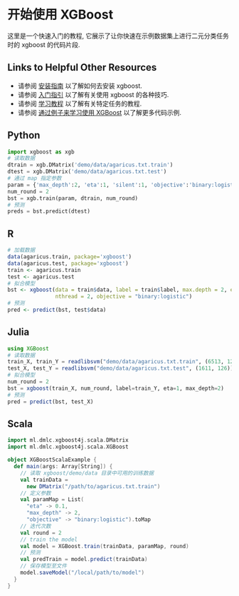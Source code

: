 # 开始使用 XGBoost

这里是一个快速入门的教程, 它展示了让你快速在示例数据集上进行二元分类任务时的 xgboost 的代码片段.

## Links to Helpful Other Resources
- 请参阅 [安装指南](../build.md) 以了解如何去安装 xgboost.
- 请参阅 [入门指引](../how_to/index.md) 以了解有关使用 xgboost 的各种技巧.
- 请参阅 [学习教程](../tutorials/index.md) 以了解有关特定任务的教程.
- 请参阅 [通过例子来学习使用 XGBoost](../../demo) 以了解更多代码示例.

## Python

```python
import xgboost as xgb
# 读取数据
dtrain = xgb.DMatrix('demo/data/agaricus.txt.train')
dtest = xgb.DMatrix('demo/data/agaricus.txt.test')
# 通过 map 指定参数
param = {'max_depth':2, 'eta':1, 'silent':1, 'objective':'binary:logistic' }
num_round = 2
bst = xgb.train(param, dtrain, num_round)
# 预测
preds = bst.predict(dtest)
```

## R

```r
# 加载数据
data(agaricus.train, package='xgboost')
data(agaricus.test, package='xgboost')
train <- agaricus.train
test <- agaricus.test
# 拟合模型
bst <- xgboost(data = train$data, label = train$label, max.depth = 2, eta = 1, nround = 2,
               nthread = 2, objective = "binary:logistic")
# 预测
pred <- predict(bst, test$data)

```

## Julia

```julia
using XGBoost
# 读取数据
train_X, train_Y = readlibsvm("demo/data/agaricus.txt.train", (6513, 126))
test_X, test_Y = readlibsvm("demo/data/agaricus.txt.test", (1611, 126))
# 拟合模型
num_round = 2
bst = xgboost(train_X, num_round, label=train_Y, eta=1, max_depth=2)
# 预测
pred = predict(bst, test_X)
```

## Scala

```scala
import ml.dmlc.xgboost4j.scala.DMatrix
import ml.dmlc.xgboost4j.scala.XGBoost

object XGBoostScalaExample {
  def main(args: Array[String]) {
    // 读取 xgboost/demo/data 目录中可用的训练数据
    val trainData =
      new DMatrix("/path/to/agaricus.txt.train")
    // 定义参数
    val paramMap = List(
      "eta" -> 0.1,
      "max_depth" -> 2,
      "objective" -> "binary:logistic").toMap
    // 迭代次数
    val round = 2
    // train the model
    val model = XGBoost.train(trainData, paramMap, round)
    // 预测
    val predTrain = model.predict(trainData)
    // 保存模型至文件
    model.saveModel("/local/path/to/model")
  }
}
```
